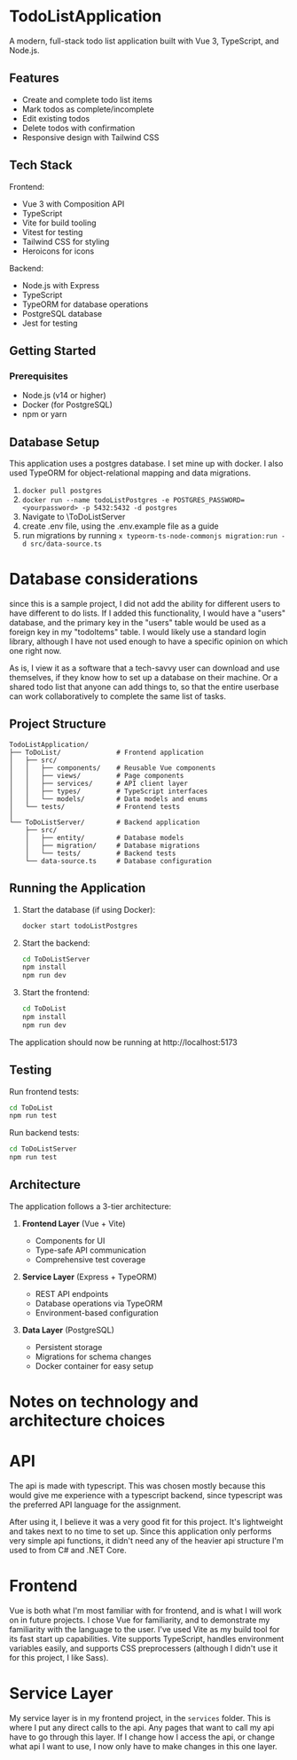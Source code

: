 # TodoListApplication

A modern, full-stack todo list application built with Vue 3, TypeScript, and Node.js.

## Features
- Create and complete todo list items
- Mark todos as complete/incomplete
- Edit existing todos
- Delete todos with confirmation
- Responsive design with Tailwind CSS

## Tech Stack
Frontend:
- Vue 3 with Composition API
- TypeScript
- Vite for build tooling
- Vitest for testing
- Tailwind CSS for styling
- Heroicons for icons

Backend:
- Node.js with Express
- TypeScript
- TypeORM for database operations
- PostgreSQL database
- Jest for testing

## Getting Started

### Prerequisites
- Node.js (v14 or higher)
- Docker (for PostgreSQL)
- npm or yarn

## Database Setup
This application uses a postgres database. I set mine up with docker. 
I also used TypeORM for object-relational mapping and data migrations. 

1. `docker pull postgres`
2. `docker run --name todoListPostgres -e POSTGRES_PASSWORD=<yourpassword> -p 5432:5432 -d postgres`
3. Navigate to \ToDoListServer
4. create .env file, using the .env.example file as a guide
5. run migrations by running `x typeorm-ts-node-commonjs migration:run -d src/data-source.ts`

# Database considerations
since this is a sample project, I did not add the ability for different users to have different to do lists.
If I added this functionality, I would have a "users" database, and the primary key in the "users" table would be used as a foreign key in my "todoItems" table. 
I would likely use a standard login library, although I have not used enough to have a specific opinion on which one right now. 

As is, I view it as a software that a tech-savvy user can download and use themselves, if they know how to set up a database on their machine. 
Or a shared todo list that anyone can add things to, so that the entire userbase can work collaboratively to complete the same list of tasks. 

## Project Structure
```
TodoListApplication/
├── ToDoList/              # Frontend application
│   ├── src/
│   │   ├── components/    # Reusable Vue components
│   │   ├── views/         # Page components
│   │   ├── services/      # API client layer
│   │   ├── types/         # TypeScript interfaces
│   │   └── models/        # Data models and enums
│   └── tests/             # Frontend tests
│
└── ToDoListServer/        # Backend application
    ├── src/
    │   ├── entity/        # Database models
    │   ├── migration/     # Database migrations
    │   └── tests/         # Backend tests
    └── data-source.ts     # Database configuration
```

## Running the Application

1. Start the database (if using Docker):
   ```bash
   docker start todoListPostgres
   ```

2. Start the backend:
   ```bash
   cd ToDoListServer
   npm install
   npm run dev
   ```

3. Start the frontend:
   ```bash
   cd ToDoList
   npm install
   npm run dev
   ```

The application should now be running at http://localhost:5173

## Testing

Run frontend tests:
```bash
cd ToDoList
npm run test
```

Run backend tests:
```bash
cd ToDoListServer
npm run test
```

## Architecture

The application follows a 3-tier architecture:

1. **Frontend Layer** (Vue + Vite)
   - Components for UI
   - Type-safe API communication
   - Comprehensive test coverage

2. **Service Layer** (Express + TypeORM)
   - REST API endpoints
   - Database operations via TypeORM
   - Environment-based configuration

3. **Data Layer** (PostgreSQL)
   - Persistent storage
   - Migrations for schema changes
   - Docker container for easy setup

# Notes on technology and architecture choices
# API
The api is made with typescript. This was chosen mostly because this would give me experience with a typescript backend, since typescript was the preferred API language for the assignment. 

After using it, I believe it was a very good fit for this project. It's lightweight and takes next to no time to set up. Since this application only performs very simple api functions, it didn't need any of the heavier api structure I'm used to from C# and .NET Core. 

# Frontend
Vue is both what I'm most familiar with for frontend, and is what I will work on in future projects. I chose Vue for familiarity, and to demonstrate my familiarity with the language to the user. 
I've used Vite as my build tool for its fast start up capabilities. 
Vite supports TypeScript, handles environment variables easily, and supports CSS preprocessers (although I didn't use it for this project, I like Sass).

# Service Layer
My service layer is in my frontend project, in the `services` folder. This is where I put any direct calls to the api. 
Any pages that want to call my api have to go through this layer. 
If I change how I access the api, or change what api I want to use, I now only have to make changes in this one layer. 
